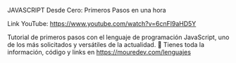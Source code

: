 JAVASCRIPT Desde Cero: Primeros Pasos en una hora

Link YouTube: https://www.youtube.com/watch?v=6cnFl9aHD5Y

Tutorial de primeros pasos con el lenguaje de programación JavaScript, uno de los más solicitados y versátiles de la actualidad.
🔗 Tienes toda la información, código y links en https://mouredev.com/lenguajes
